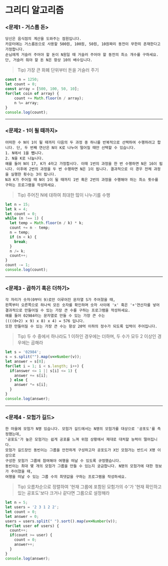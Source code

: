 # 그리디 알고리즘

### <문제1 - 거스름 돈>
```
당신은 음식점의 계산을 도와주는 점원입니다. 
카운터에는 거스름돈으로 사용할 500원, 100원, 50원, 10원짜리 동전이 무한히 존재한다고 가정합니다.
손님에게 거슬러 주어야 할 돈이 N원일 때 거슬러 주어야 할 동전의 최소 개수를 구하세요.
단, 거슬러 줘야 할 돈 N은 항상 10의 배수입니다.
```

> Tip) 가장 큰 화폐 단위부터 돈을 거슬러 주기

```javascript
const n = 1250;
let count = 0;
const array = [500, 100, 50, 10];
for(let coin of array) {
    count += Math.floor(n / array);
    n %= array;
}
console.log(count);
```
___
### <문제2 - 1이 될 때까지>
```
어떠한 수 N이 1이 될 때까지 다음의 두 과정 중 하나를 반복적으로 선택하여 수행하려고 합니다. 단, 두 번째 연산은 N이 K로 나누어 떨어질 때만 선택할 수 있습니다.
1. N에서 1을 뺍니다.
2. N을 K로 나눕니다.
예를 들어 N이 17, K가 4라고 가정합시다. 이때 1번의 과정을 한 번 수행하면 N은 16이 됩니다. 이후에 2번의 과정을 두 번 수행하면 N은 1이 됩니다. 결과적으로 이 경우 전체 과정을 실행한 횟수는 3이 됩니다.
N과 K가 주어질 때 N이 1이 될 때까지 1번 혹은 2번의 과정을 수행해야 하는 최소 횟수를 구하는 프로그램을 작성하세요.
```

> Tip) 주어진 N에 대하여 최대한 많이 나누기를 수행

```javascript
let n = 15;
let k = 4;
let count = 0;
while (n !== 1) {
  let temp = Math.floor(n / k) * k;
  count += n - temp;
  n = temp;
  if (n < k) {
    break;
  }
  n /= k;
  count++;
}
count -= 1;
console.log(count);
```
___
### <문제3 - 곱하기 혹은 더하기>
```
각 자리가 숫자(0부터 9)로만 이루어진 문자열 S가 주어졌을 때, 
왼쪽부터 오른쪽으로 하나씩 모든 숫자를 확인하며 숫자 사이에 'x' 혹은 '+'연산자를 넣어
결과적으로 만들어질 수 있는 가장 큰 수를 구하는 프로그램을 작성하세요.
예를 들어 02984라는 문자열로 만들 수 있는 가장 큰 수는
((((0+2) x 9) x 8) x 4) = 576 입니다.
또한 만들어질 수 있는 가장 큰 수는 항상 20억 이하의 정수가 되도록 입력이 주어집니다.
```

> Tip) 두 수 중에서 하나라도 1 이하인 경우에는 더하며, 두 수가 모두 2 이상인 경우에는 곱해라

```javascript
let s = '02984';
s = s.split("").map(v=>Number(v));
let answer = s[0];
for(let i = 1; i < s.length; i++) {
  if(answer <= 1 || s[i] <= 1) {
    answer += s[i];
  } else {
    answer *= s[i];
  }
}
console.log(answer);
```
___
### <문제4 - 모험가 길드>
```
한 마을에 모험가 N명 있습니다. 모험가 길드에서는 N명의 모험가를 대상으로 '공포도'를 측정했는데, 
'공포도'가 높은 모험가는 쉽게 공포를 느껴 위험 상황에서 제대로 대처할 능력이 떨어집니다.
모험가 길드장인 동빈이는 그룹을 안전하게 구성하고자 공포도가 X인 모험가는 반드시 X명 이상으로 
구성한 모험가 그룹에 참여해야 여행을 떠날 수 있도록 규정했습니다.
동빈이는 최대 몇 개의 모험가 그룹을 만들 수 있는지 궁금합니다. N명의 모험가에 대한 정보가 주어졌을 때,
여행을 떠날 수 있는 그룹 수의 최댓값을 구하는 프로그램을 작성하세요.
```

> Tip) 오름차순으로 정렬하여 '현재 그룹에 포함된 모험가의 수'가 '현재 확인하고 있는 공포도'보다 크거나 같다면 그룹으로 설정해라

```javascript
let n = 5;
let users = '2 3 1 2 2';
let count = 0;
let answer = 0;
users = users.split(" ").sort().map(v=>Number(v));
for(let user of users) {
  count++;
  if(count >= user) {
    count = 0;
    answer++;
  }
}
console.log(answer);
```